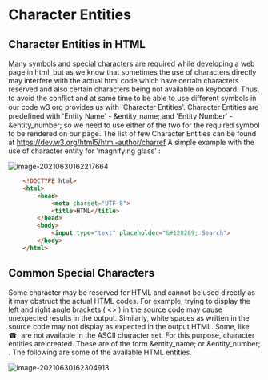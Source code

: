 # Character Entities

## Character Entities in HTML

Many symbols and special characters are required while developing a web page in html, but as we know that
sometimes the use of characters directly may interfere with the actual html code which have certain characters
reserved and also certain characters being not available on keyboard. Thus, to avoid the conﬂict and at same time
to be able to use diﬀerent symbols in our code w3 org provides us with 'Character Entities'.
Character Entities are predeﬁned with 'Entity Name' - &entity_name; and 'Entity Number' - &entity_number; so we
need to use either of the two for the required symbol to be rendered on our page.
The list of few Character Entities can be found at https://dev.w3.org/html5/html-author/charref
A simple example with the use of character entity for 'magnifying glass' :

![image-20210630162217664](/home/aidyn/snap/typora/39/.config/Typora/typora-user-images/image-20210630162217664.png)

```html
    <!DOCTYPE html>
    <html>
        <head>
            <meta charset="UTF-8">
            <title>HTML</title>
        </head>
        <body>
            <input type="text" placeholder="&#128269; Search">
        </body>
    </html>
```

## Common Special Characters

Some character may be reserved for HTML and cannot be used directly as it may obstruct the actual HTML codes.
For example, trying to display the left and right angle brackets ( <> ) in the source code may cause unexpected
results in the output. Similarly, white spaces as written in the source code may not display as expected in the
output HTML. Some, like ☎, are not available in the ASCII character set.
For this purpose, character entities are created. These are of the form &entity_name; or &entity_number; . The
following are some of the available HTML entities.

![image-20210630162304913](/home/aidyn/snap/typora/39/.config/Typora/typora-user-images/image-20210630162304913.png)

